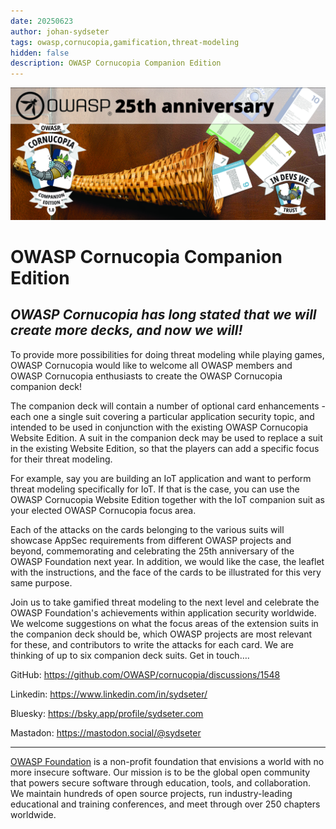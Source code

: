 ```yaml
---
date: 20250623
author: johan-sydseter
tags: owasp,cornucopia,gamification,threat-modeling
hidden: false
description: OWASP Cornucopia Companion Edition
---
```

![OWASP Cornucopia Companion Edition.](companion-edition-blog.jpg)

# OWASP Cornucopia Companion Edition

_OWASP Cornucopia has long stated that we will create more decks, and now we will!_
----------------------------------------------------------------------------------------------------------------------------------------------------------------------------------------------

To provide more possibilities for doing threat modeling while playing games, OWASP Cornucopia would like to welcome all OWASP members and OWASP Cornucopia enthusiasts to create the OWASP Cornucopia companion deck!

The companion deck will contain a number of optional card enhancements - each one a single suit covering a particular application security topic, and intended to be used in conjunction with the existing OWASP Cornucopia Website Edition. A suit in the companion deck may be used to replace a suit in the existing Website Edition, so that the players can add a specific focus for their threat modeling.

For example, say you are building an IoT application and want to perform threat modeling specifically for IoT. If that is the case, you can use the OWASP Cornucopia Website Edition together with the IoT companion suit as your elected OWASP Cornucopia focus area.

Each of the attacks on the cards belonging to the various suits will showcase AppSec requirements from different OWASP projects and beyond, commemorating and celebrating the 25th anniversary of the OWASP Foundation next year. In addition, we would like the case, the leaflet with the instructions, and the face of the cards to be illustrated for this very same purpose.

Join us to take gamified threat modeling to the next level and celebrate the OWASP Foundation's achievements within application security worldwide. We welcome suggestions on what the focus areas of the extension suits in the companion deck should be, which OWASP projects are most relevant for these, and contributors to write the attacks for each card. We are thinking of up to six companion deck suits. Get in touch….

GitHub: https://github.com/OWASP/cornucopia/discussions/1548

Linkedin: https://www.linkedin.com/in/sydseter/

Bluesky: https://bsky.app/profile/sydseter.com

Mastadon: https://mastodon.social/@sydseter

----------------------------------------------------------------------------------------------------------------------------------------------------------------------------------------------
[OWASP Foundation](https://owasp.org "[external]") is a non-profit foundation that envisions a world with no more insecure software. Our mission is to be the global open community that powers secure software through education, tools, and collaboration. We maintain hundreds of open source projects, run industry-leading educational and training conferences, and meet through over 250 chapters worldwide.
